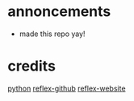 # annoncements
- made this repo yay!
# credits
[python](https://python.org)
[reflex-github](https://github.com/reflex-dev/reflex)
[reflex-website](https://reflex-dev.org)